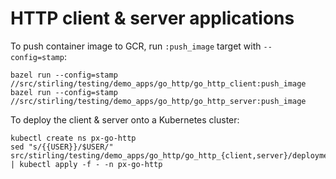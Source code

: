 # HTTP client & server applications

To push container image to GCR, run `:push_image` target with `--config=stamp`:

```
bazel run --config=stamp //src/stirling/testing/demo_apps/go_http/go_http_client:push_image
bazel run --config=stamp //src/stirling/testing/demo_apps/go_http/go_http_server:push_image
```

To deploy the client & server onto a Kubernetes cluster:

```
kubectl create ns px-go-http
sed "s/{{USER}}/$USER/" src/stirling/testing/demo_apps/go_http/go_http_{client,server}/deployment.yaml | kubectl apply -f - -n px-go-http
```
